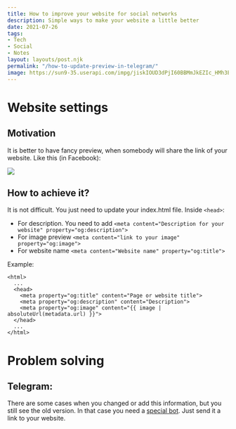 ```yaml
---
title: How to improve your website for social networks
description: Simple ways to make your website a little better
date: 2021-07-26
tags:
- Tech
- Social
- Notes
layout: layouts/post.njk
permalink: "/how-to-update-preview-in-telegram/"
image: https://sun9-35.userapi.com/impg/jiskIOUD3dPjI60BBMmJkEZIc_HMh3EX_dMbbQ/TAYxLfmn970.jpg?size=640x360&quality=96&sign=8db726a8e4d68108d78a345efe66fa10&type=album
---
```

# Website settings

## Motivation

It is better to have fancy preview, when somebody will share the link of your website.
Like this (in Facebook):

![](https://paper-attachments.dropbox.com/s_91EF3957196186B634A16DEEC8E589063D47D4DC65B0E0C15FA2D525B2C8778A_1627562229354_++2021-07-29++15.36.00.png)



## How to achieve it?

It is not difficult. You just need to update your index.html file.
Inside `<head>`:

- For description. You need to add  `<meta content="Description for your website" property="og:description">`
- For image preview `<meta content="link to your image" property="og:image">`
- For website name `<meta content="Website name" property="og:title">`

Example:

    <html>
      ...
      <head>
        <meta property="og:title" content="Page or website title">
        <meta property="og:description" content="Description">
        <meta property="og:image" content="{{ image | absoluteUrl(metadata.url) }}">
      </head>
      ...
    </html>


# Problem solving
## Telegram:

There are some cases when you changed or add this information, but you still see the old version.
In that case you need a [special bot](https://t.me/WebpageBot). Just send it a link to your website.

